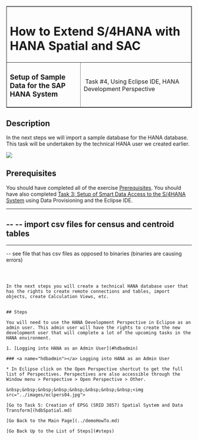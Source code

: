 <table width=100% border=>
<tr><td colspan=2><h1>How to Extend S/4HANA with HANA Spatial and SAC</h1></td></tr>
<tr><td><h3>Setup of Sample Data for the SAP HANA System</h3></td><td width=60%></br>&nbsp;Task #4, Using Eclipse IDE, HANA Development Perspective</p></td></tr>
</table>

## Description

In the next steps we will import a sample database for the HANA database. This task will be undertaken by the technical HANA user we created earlier.

<img src="../images/XXXXXX.jpg">

## Prerequisites

You should have completed all of the exercise [Prerequisites](../exercises/preReqs.md). You should have also completed [Task 3: Setup of Smart Data Access to the S/4HANA System](sdiConfig.md) using Data Provisioning and the Eclipse IDE.

------------
--
-- import csv files for census and centroid tables
--
------------

-- see file that has csv files as opposed to binaries (binaries are causing errors)

```



In the next steps you will create a technical HANA database user that has the rights to create remote connections and tables, import objects, create Calculation Views, etc.


## Steps

You will need to use the HANA Development Perspective in Eclipse as an admin user. This admin user will have the rights to create the new development user that will complete a lot of the upcoming tasks in the HANA environment. 

1. [Logging into HANA as an Admin User](#hdbadmin)

### <a name="hdbadmin"></a> Logging into HANA as an Admin User

* In Eclipse click on the Open Perspective shortcut to get the full list of Perspectives. Perspectives are also accessible through the Window menu > Perspective > Open Perspective > Other.

&nbsp;&nbsp;&nbsp;&nbsp;&nbsp;&nbsp;&nbsp;&nbsp;<img src="../images/eclpers04.jpg">

[Go to Task 5: Creation of EPSG (SRID 3857) Spatial System and Data Transform](hdbSpatial.md)

[Go Back to the Main Page](../demoHowTo.md)

[Go Back Up to the List of Steps](#steps)

